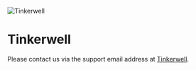 ![Tinkerwell](https://tinkerwell.app/images/card.png)

# Tinkerwell

Please contact us via the support email address at [Tinkerwell](https://tinkerwell.app).
